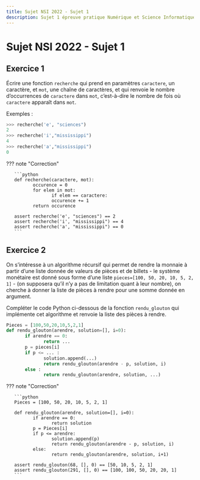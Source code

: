 ```yaml
---
title: Sujet NSI 2022 - Sujet 1
description: Sujet 1 épreuve pratique Numérique et Science Informatique 2022
---
```


# Sujet NSI 2022 - Sujet 1

## Exercice 1

Écrire une fonction `recherche` qui prend en paramètres `caractere`, un caractère, et `mot`, une chaîne de caractères,
et qui renvoie le nombre d’occurrences de `caractere` dans `mot`,
c’est-à-dire le nombre de fois où `caractere` apparaît dans `mot`.

Exemples :

```python
>>> recherche('e', "sciences")
2
>>> recherche('i',"mississippi")
4
>>> recherche('a',"mississippi")
0
```

??? note "Correction"

       ```python
       def recherche(caractere, mot):
              occurence = 0
              for elem in mot:
                     if elem == caractere:
                     occurence += 1
              return occurence
              
       assert recherche('e', "sciences") == 2
       assert recherche('i', "mississippi") == 4
       assert recherche('a', "mississippi") == 0
       ```

## Exercice 2

On s’intéresse à un algorithme récursif qui permet de rendre la monnaie
à partir d’une liste donnée de valeurs de pièces et de billets - le système monétaire est
donné sous forme d’une liste `pieces=[100, 50, 20, 10, 5, 2, 1]` - (on supposera qu’il n’y a pas de limitation quant
à leur nombre), on cherche à donner la liste de pièces à rendre pour une somme donnée en argument.

Compléter le code Python ci-dessous de la fonction `rendu_glouton` qui implémente cet
algorithme et renvoie la liste des pièces à rendre.

```python
Pieces = [100,50,20,10,5,2,1]
def rendu_glouton(arendre, solution=[], i=0):
       if arendre == 0:
              return ...
       p = pieces[i]
       if p <= ... :
              solution.append(...)
              return rendu_glouton(arendre - p, solution, i)
       else :
              return rendu_glouton(arendre, solution, ...)
```

??? note "Correction"

       ```python
       Pieces = [100, 50, 20, 10, 5, 2, 1]

       def rendu_glouton(arendre, solution=[], i=0):
              if arendre == 0:
                     return solution
              p = Pieces[i]
              if p <= arendre:
                     solution.append(p)
                     return rendu_glouton(arendre - p, solution, i)
              else:
                     return rendu_glouton(arendre, solution, i+1)

       assert rendu_glouton(68, [], 0) == [50, 10, 5, 2, 1]
       assert rendu_glouton(291, [], 0) == [100, 100, 50, 20, 20, 1]
       ```
